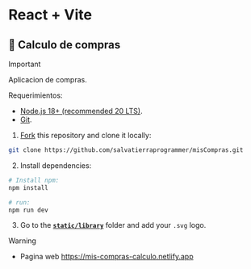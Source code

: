 # React + Vite

## 🚀 Calculo de compras

> [!IMPORTANT]
> Aplicacion de compras.

Requerimientos:

- [Node.js 18+ (recommended 20 LTS)](https://nodejs.org/en/).
- [Git](https://git-scm.com/).

1. [Fork](https://github.com/pheralb/svgl/fork) this repository and clone it locally:

```bash
git clone https://github.com/salvatierraprogrammer/misCompras.git
```

2. Install dependencies:

```bash
# Install npm:
npm install 

# run:
npm run dev
```

3. Go to the [**`static/library`**](https://github.com/pheralb/svgl/blob/main/static/library) folder and add your `.svg` logo.

> [!WARNING]
>
> - Pagina web https://mis-compras-calculo.netlify.app

